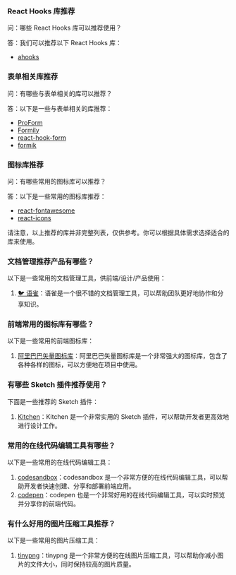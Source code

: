### React Hooks 库推荐

问：哪些 React Hooks 库可以推荐使用？

答：我们可以推荐以下 React Hooks 库：

- [ahooks](https://github.com/alibaba/hooks)

### 表单相关库推荐

问：有哪些与表单相关的库可以推荐？

答：以下是一些与表单相关的库推荐：

- [ProForm](https://procomponents.ant.design/components/form)
- [Formily](https://github.com/alibaba/formily)
- [react-hook-form](https://github.com/react-hook-form/react-hook-form)
- [formik](https://github.com/formium/formik)

### 图标库推荐

问：有哪些常用的图标库可以推荐？

答：以下是一些常用的图标库推荐：

- [react-fontawesome](https://github.com/FortAwesome/react-fontawesome)
- [react-icons](https://github.com/gorangajic/react-icons)

请注意，以上推荐的库并非完整列表，仅供参考。你可以根据具体需求选择适合的库来使用。

### 文档管理推荐产品有哪些？

以下是一些常用的文档管理工具，供前端/设计/产品使用：

1. [🐦 语雀](https://www.yuque.com/?chInfo=ch_antd)：语雀是一个很不错的文档管理工具，可以帮助团队更好地协作和分享知识。

### 前端常用的图标库有哪些？

以下是一些常用的前端图标库：

1. [阿里巴巴矢量图标库](https://www.iconfont.cn/)：阿里巴巴矢量图标库是一个非常强大的图标库，包含了各种各样的图标，可以方便地在项目中使用。

### 有哪些 Sketch 插件推荐使用？

下面是一些推荐的 Sketch 插件：

1. [Kitchen](https://kitchen.alipay.com)：Kitchen 是一个非常实用的 Sketch 插件，可以帮助开发者更高效地进行设计工作。

### 常用的在线代码编辑工具有哪些？

以下是一些常用的在线代码编辑工具：

1. [codesandbox](https://codesandbox.io/)：codesandbox 是一个非常方便的在线代码编辑工具，可以帮助开发者快速创建、分享和部署前端应用。
2. [codepen](https://codepen.io/)：codepen 也是一个非常好用的在线代码编辑工具，可以实时预览并分享你的前端代码。

### 有什么好用的图片压缩工具推荐？

以下是一些常用的图片压缩工具：

1. [tinypng](https://tinypng.com/)：tinypng 是一个非常方便的在线图片压缩工具，可以帮助你减小图片的文件大小，同时保持较高的图片质量。
